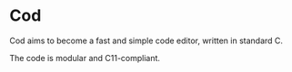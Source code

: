 # Cod
Cod aims to become a fast and simple code editor, written in standard C.

The code is modular and C11-compliant.
